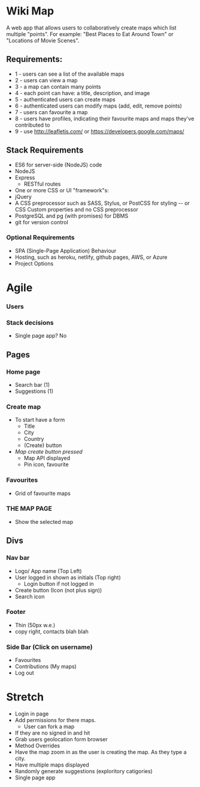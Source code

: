 # Wiki Map

A web app that allows users to collaboratively create maps which list multiple "points". For example: "Best Places to Eat Around Town" or "Locations of Movie Scenes".

## Requirements:

* 1 - users can see a list of the available maps
* 2 - users can view a map
* 3 - a map can contain many points
* 4 - each point can have: a title, description, and image
* 5 - authenticated users can create maps
* 6 - authenticated users can modify maps (add, edit, remove points)
* 7 - users can favourite a map
* 8 - users have profiles, indicating their favourite maps and maps  they've contributed to
* 9 - use http://leafletjs.com/ or https://developers.google.com/maps/

## Stack Requirements
* ES6 for server-side (NodeJS) code
* NodeJS
* Express
  *  RESTful routes
* One or more CSS or UI "framework"s:
* jQuery
* A CSS preprocessor such as SASS, Stylus, or PostCSS for styling -- or CSS Custom properties and no CSS preprocessor
* PostgreSQL and pg (with promises) for DBMS
* git for version control
### Optional Requirements
* SPA (Single-Page Application) Behaviour
* Hosting, such as heroku, netlify, github pages, AWS, or Azure
* Project Options

# Agile 

### Users


### Stack decisions 
- Single page app? No

## Pages
### Home page 
  * Search bar (1) 
  * Suggestions (1)

### Create map 
  * To start have a form 
    * Title
    * City
    * Country
    * (Create) button
  * *Map create button pressed*
    * Map API displayed
    * Pin icon, favourite

### Favourites 
  * Grid of favourite maps

### THE MAP PAGE
  * Show the selected map


## Divs
### Nav bar
  * Logo/ App name (Top Left)
  * User logged in shown as initials (Top right)
    * Login button if not logged in
  * Create button (Icon (not plus sign))
  * Search icon

### Footer 
  * Thin (50px w.e.)
  * copy right, contacts blah blah

### Side Bar (Click on username)
  * Favourites 
  * Contributions (My maps)
  * Log out



# Stretch

* Login in page 
* Add permissions for there maps. 
  * User can fork a map
* If they are no signed in and hit 
* Grab users geolocation form browser
* Method Overrides 
* Have the map zoom in as the user is creating the map. As they type a city. 
* Have multiple maps displayed
* Randomly generate suggestions (exploritory catigories)
* Single page app